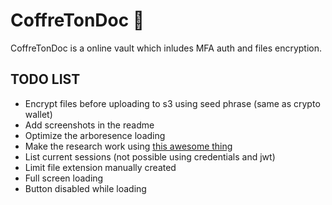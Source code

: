 # CoffreTonDoc 🔐

CoffreTonDoc is a online vault which inludes MFA auth and files encryption.

## TODO LIST

- Encrypt files before uploading to s3 using seed phrase (same as crypto wallet)
- Add screenshots in the readme
- Optimize the arboresence loading
- Make the research work using [this awesome thing](https://github.com/tantaraio/voy)
- List current sessions (not possible using credentials and jwt)
- Limit file extension manually created
- Full screen loading 
- Button disabled while loading